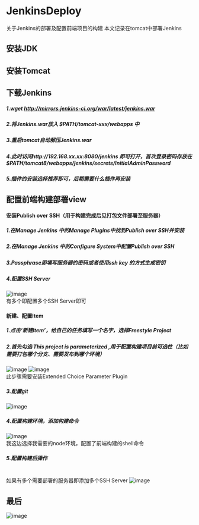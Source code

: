 # JenkinsDeploy
关于Jenkins的部署及配置前端项目的构建
本文记录在tomcat中部署Jenkins
## 安装JDK
## 安装Tomcat
## 下载Jenkins
##### 1.wget http://mirrors.jenkins-ci.org/war/latest/jenkins.war
##### 2.将Jenkins.war放入 $PATH/tomcat-xxx/webapps 中
##### 3.重启tomcat自动解压Jenkins.war
##### 4.此时访问http://192.168.xx.xx:8080/jenkins 即可打开，首次登录密码存放在$PATH/tomcat8/webapps/jenkins/secrets/initialAdminPassword
##### 5.插件的安装选择推荐即可，后期需要什么插件再安装
## 配置前端构建部署view
#### 安装Publish over SSH（用于构建完成后见打包文件部署至服务器）
##### 1.在Manage Jenkins 中的Manage Plugins中找到Publish over SSH并安装
##### 2.在Manage Jenkins 中的Configure System中配置Publish over SSH
##### 3.Passphrase即填写服务器的密码或者使用ssh key 的方式生成密钥
##### 4.配置SSH Server
![image](https://user-images.githubusercontent.com/20660091/140594281-82922c07-7bda-47e9-9082-c6030b45161a.png)
<br />有多个即配置多个SSH Server即可
#### 新建、配置Item
##### 1.点击‘新建Item’，给自己的任务填写一个名字，选择Freestyle Project
##### 2.首先勾选 This project is parameterized ,用于配置构建项目前可选性（比如需要打包哪个分支、需要发布到哪个环境）
![image](https://user-images.githubusercontent.com/20660091/140594432-3fad8ca0-f25b-4c2e-9a6f-5197b6c5c859.png)
![image](https://user-images.githubusercontent.com/20660091/140594455-e71682e3-789f-4cf1-a6c7-263075568ec1.png)
<br />此步骤需要安装Extended Choice Parameter Plugin
##### 3.配置git
![image](https://user-images.githubusercontent.com/20660091/140594637-cbc6d345-bfb2-4aab-976c-8d24e051116e.png)
##### 4.配置构建环境，添加构建命令
  ![image](https://user-images.githubusercontent.com/20660091/140595135-2d814af2-9441-47e3-8649-fdd809bd840e.png)
  <br />我这边选择我需要的node环境，配置了前端构建的shell命令
##### 5.配置构建后操作
<br />如果有多个需要部署的服务器即添加多个SSH Server
![image](https://user-images.githubusercontent.com/20660091/140595148-22720329-58b6-4cba-b81e-c485a41b7738.png)
## 最后
![image](https://user-images.githubusercontent.com/20660091/140605007-00e69d51-daff-42af-a8f4-452bc052edc7.png)
